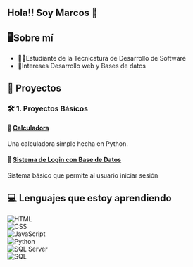 ## Hola!! Soy Marcos 👋

## 🖥Sobre mí
- 👨‍💻Estudiante de la Tecnicatura de Desarrollo de Software
- 👾Intereses Desarrollo web y Bases de datos

## 🚀 Proyectos

### 🛠️ 1. **Proyectos Básicos**

#### 🔹 <u>Calculadora</u>
Una calculadora simple hecha en Python.

#### 🔹 <u>Sistema de Login con Base de Datos</u>
Sistema básico que permite al usuario iniciar sesión

## 💻 Lenguajes que estoy aprendiendo
![HTML](https://img.shields.io/badge/HTML5-E34F26?style=flat&logo=html5&logoColor=white)    
![CSS](https://img.shields.io/badge/CSS3-1572B6?style=flat&logo=css3&logoColor=white)    
![JavaScript](https://img.shields.io/badge/JavaScript-F7DF1E?style=flat&logo=javascript&logoColor=black)    
![Python](https://img.shields.io/badge/Python-3776AB?style=flat&logo=python&logoColor=white)     
![SQL Server](https://img.shields.io/badge/SQL%20Server-CC2927?style=flat&logo=microsoftsqlserver&logoColor=white)    
![SQL](https://img.shields.io/badge/SQL-4479A1?style=flat&logo=postgresql&logoColor=white)
